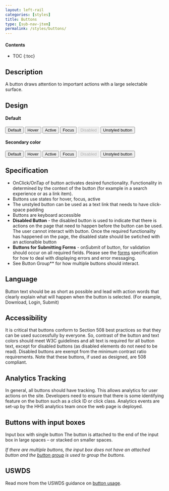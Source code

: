 ```yaml
---
layout: left-rail
categories: [styles]
title: Buttons
type: [sub-nav-item]
permalink: /styles/buttons/
---
```


#### Contents
* TOC
{:toc}

## Description
A button draws attention to important actions with a large selectable surface. 

## Design
<h4 class="site-preview-heading">Default</h4>
<button type="" class="usa-button">Default</button>
<button type="" class="usa-button usa-button--hover">Hover</button>
<button type="" class="usa-button usa-button--active">Active</button>
<button type="" class="usa-button usa-focus">Focus</button>
<button type="" class="usa-button" disabled="disabled">Disabled</button>
<button type="" class="usa-button usa-button--unstyled">Unstyled button</button>

<h4 class="site-preview-heading">Secondary color</h4>
<button type="" class="usa-button usa-button--secondary">Default</button>
<button type="" class="usa-button usa-button--secondary usa-button--secondary--hover">
  Hover
</button>
<button type="" class="usa-button usa-button--secondary usa-button--secondary--active">
  Active
</button>
<button type="" class="usa-button usa-button--secondary usa-focus">
  Focus
</button>
<button type="" class="usa-button" disabled="disabled">
  Disabled
</button>
<button type="" class="usa-button usa-button--secondary usa-button--unstyled usa-button--secondary--unstyled">
  Unstyled button
</button>


## Specification
- OnClick/OnTap of button activates desired functionality. Functionality in determined by the context of the button (for example in a search experience or as a link item).
- Buttons use states for hover, focus, active
- The unstyled button can be used as a text link that needs to have click-space padding
- Buttons are keyboard accessible
- **Disabled Button** - the disabled button is used to indicate that there is actions on the page that need to happen before the button can be used. The user cannot interact with button. Once the required functionailty has happened on the page, the disabled state should be swtiched with an actionalble button
- **Buttons for Submitting Forms** - onSubmit of button, for validation should occur on all required fields. Please see the [forms](/forms) specification for how to deal with displaying errors and error messaging.
- See Button Group** for how multiple buttons should interact.

## Language
Button text should be as short as possible and lead with action words that clearly explain what will happen when the button is selected. (For example, Download, Login, Submit)

## Accessibility
It is critical that buttons conform to Section 508 best practices so that they can be used successfully by everyone. 
So, contrast of the button and text colors should meet W3C guidelines and alt text is required for all button text, except for disabled buttons (as disabled elements do not need to be read). Disabled buttons are exempt from the minimum contrast ratio requirements.
Note that these buttons, if used as designed, are 508 compliant.



## Analytics Tracking
In general, all buttons should have tracking. This allows analytics for user actions on the site. 
Developers need to ensure that there is some identifying feature on the button such as a click ID or click class. 
Analytics events are set-up by the HHS analytics team once the web page is deployed.

## Buttons with input boxes
Input box with single button The button is attached to the end of the input box in large spaces – or stacked on smaller spaces.

_If there are multiple buttons, the input box does not have an attached button and the [button group](/patterns/button-group) is used to group the buttons._

## USWDS
Read more from the USWDS guidance on [button usage](https://designsystem.digital.gov/components/button/).

